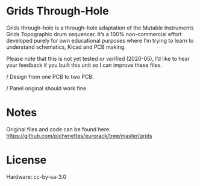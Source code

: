 # Grids Through-Hole

Grids through-hole is a through-hole adaptation of the Mutable Instruments Grids Topographic drum sequencer. It’s a 100% non-commercial effort developed purely for own educational purposes where I’m trying to learn to understand schematics, Kicad and PCB making.

Please note that this is not yet tested or verified (2020-05), I’d like to hear your feedback if you built this unit so I can improve these files.

/ Design
from one PCB to two PCB.

/ Panel
original should work fine.



# Notes
Original files and code can be found here: https://github.com/pichenettes/eurorack/tree/master/grids


# License
Hardware: cc-by-sa-3.0
